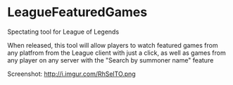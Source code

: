 # LeagueFeaturedGames
Spectating tool for League of Legends

When released, this tool will allow players to watch featured games from any platfrom from the League client with just a click, as well as games from any player on any server with the "Search by summoner name" feature

Screenshot: http://i.imgur.com/RhSelTO.png
